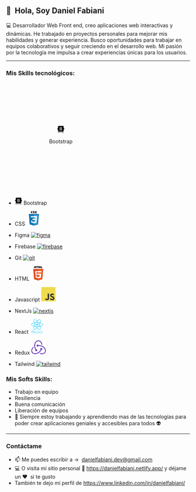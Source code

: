 ## 👋  Hola, Soy Daniel Fabiani

💻 Desarrollador Web Front end, creo aplicaciones web interactivas y dinámicas. He trabajado en proyectos personales para mejorar mis habilidades y generar experiencia. Busco oportunidades para trabajar en equipos colaborativos y seguir creciendo en el desarrollo web. Mi pasión por la tecnología me impulsa a crear experiencias únicas para los usuarios.

---

<h3 align="left">Mis Skills tecnológicos:</h3>

<div style="display: flex; flex-direction: column; align-items: center; justify-content: center; width: 300px; height: 300px;">
  <img src="https://raw.githubusercontent.com/devicons/devicon/master/icons/bootstrap/bootstrap-plain-wordmark.svg" alt="bootstrap" width="20" height="20"/>
  <p>Bootstrap</p>
</div>
 
- <img src="https://raw.githubusercontent.com/devicons/devicon/master/icons/bootstrap/bootstrap-plain-wordmark.svg" alt="bootstrap" width="20" height="20"/> Bootstrap

 
- CSS <a href="https://www.w3schools.com/css/" target="_blank" rel="noreferrer"> <img src="https://raw.githubusercontent.com/devicons/devicon/master/icons/css3/css3-original-wordmark.svg" alt="css3" width="40" height="40"/> </a> 
- Figma <a href="https://www.figma.com/" target="_blank" rel="noreferrer"> <img src="https://www.vectorlogo.zone/logos/figma/figma-icon.svg" alt="figma" width="40" height="40"/> </a> 
- Firebase <a href="https://firebase.google.com/" target="_blank" rel="noreferrer"> <img src="https://www.vectorlogo.zone/logos/firebase/firebase-icon.svg" alt="firebase" width="40" height="40"/> </a> 
- Git <a href="https://git-scm.com/" target="_blank" rel="noreferrer"> <img src="https://www.vectorlogo.zone/logos/git-scm/git-scm-icon.svg" alt="git" width="40" height="40"/> </a> 
- HTML <a href="https://www.w3.org/html/" target="_blank" rel="noreferrer"> <img src="https://raw.githubusercontent.com/devicons/devicon/master/icons/html5/html5-original-wordmark.svg" alt="html5" width="40" height="40"/> </a> 
- Javascript <a href="https://developer.mozilla.org/en-US/docs/Web/JavaScript" target="_blank" rel="noreferrer"> <img src="https://raw.githubusercontent.com/devicons/devicon/master/icons/javascript/javascript-original.svg" alt="javascript" width="40" height="40"/> </a> 
- NextJs <a href="https://nextjs.org/" target="_blank" rel="noreferrer"> <img src="https://cdn.worldvectorlogo.com/logos/nextjs-2.svg" alt="nextjs" width="40" height="40"/> </a> 
- React <a href="https://reactjs.org/" target="_blank" rel="noreferrer"> <img src="https://raw.githubusercontent.com/devicons/devicon/master/icons/react/react-original-wordmark.svg" alt="react" width="40" height="40"/> </a> 
- Redux <a href="https://redux.js.org" target="_blank" rel="noreferrer"> <img src="https://raw.githubusercontent.com/devicons/devicon/master/icons/redux/redux-original.svg" alt="redux" width="40" height="40"/> </a> 
- Tailwind <a href="https://tailwindcss.com/" target="_blank" rel="noreferrer"> <img src="https://www.vectorlogo.zone/logos/tailwindcss/tailwindcss-icon.svg" alt="tailwind" width="40" height="40"/> </a> 


<h3 align="left">Mis Softs Skills:</h3>

- Trabajo en equipo
- Resiliencia
- Buena comunicación
- Liberación de equipos
- 👀 Siempre estoy trabajando y aprendiendo mas de las tecnologías para poder crear aplicaciones geniales y accesibles para todos 👽

---

### Contáctame

- 📫 Me puedes escribir a →  [danielfabiani.dev@gmail.com](mailto:danielfabiani.dev@gmail.com)
- 💻 O visita mi sitio personal 🤜 https://danielfabiani.netlify.app/ y déjame un ❤️  si te gusto
- También te dejo mi perfil de https://www.linkedin.com/in/danielfabiani/
